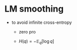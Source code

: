 # LM smoothing
-  to avoid infinite cross-entropy
    - zero pro


	- $H(q) = - \mathbb{E}_q[\log q]$